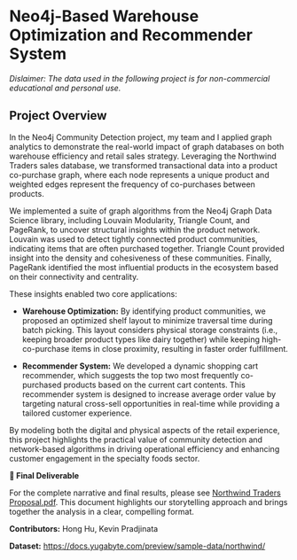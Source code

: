 # Neo4j-Based Warehouse Optimization and Recommender System
*Dislaimer: The data used in the following project is for non-commercial educational and personal use.*

## Project Overview
In the Neo4j Community Detection project, my team and I applied graph analytics to demonstrate the real-world impact of graph databases on both warehouse efficiency and retail sales strategy. Leveraging the Northwind Traders sales database, we transformed transactional data into a product co-purchase graph, where each node represents a unique product and weighted edges represent the frequency of co-purchases between products.

We implemented a suite of graph algorithms from the Neo4j Graph Data Science library, including Louvain Modularity, Triangle Count, and PageRank, to uncover structural insights within the product network. Louvain was used to detect tightly connected product communities, indicating items that are often purchased together. Triangle Count provided insight into the density and cohesiveness of these communities. Finally, PageRank identified the most influential products in the ecosystem based on their connectivity and centrality.

These insights enabled two core applications:

- __Warehouse Optimization:__ By identifying product communities, we proposed an optimized shelf layout to minimize traversal time during batch picking. This layout considers physical storage constraints (i.e., keeping broader product types like dairy together) while keeping high-co-purchase items in close proximity, resulting in faster order fulfillment.

- __Recommender System:__ We developed a dynamic shopping cart recommender, which suggests the top two most frequently co-purchased products based on the current cart contents. This recommender system is designed to increase average order value by targeting natural cross-sell opportunities in real-time while providing a tailored customer experience.

By modeling both the digital and physical aspects of the retail experience, this project highlights the practical value of community detection and network-based algorithms in driving operational efficiency and enhancing customer engagement in the specialty foods sector.

__📌 Final Deliverable__

For the complete narrative and final results, please see [Northwind Traders Proposal.pdf](https://github.com/courtneyjchen/neo4j-product-clustering/blob/main/Northwind%20Traders%20Proposal.pdf). This document highlights our storytelling approach and brings together the analysis in a clear, compelling format.

__Contributors:__ Hong Hu, Kevin Pradjinata

__Dataset:__ https://docs.yugabyte.com/preview/sample-data/northwind/
